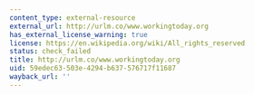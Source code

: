 ```yaml
---
content_type: external-resource
external_url: http://urlm.co/www.workingtoday.org
has_external_license_warning: true
license: https://en.wikipedia.org/wiki/All_rights_reserved
status: check_failed
title: http://urlm.co/www.workingtoday.org
uid: 59edec63-503e-4294-b637-576717f11687
wayback_url: ''
---
```

